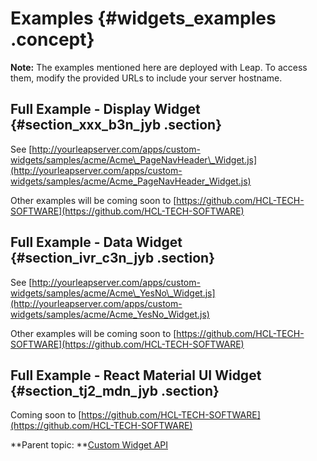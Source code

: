 # Examples {#widgets_examples .concept}

**Note:** The examples mentioned here are deployed with Leap. To access them, modify the provided URLs to include your server hostname.

## Full Example - Display Widget {#section_xxx_b3n_jyb .section}

See [http://yourleapserver.com/apps/custom-widgets/samples/acme/Acme\_PageNavHeader\_Widget.js](http://yourleapserver.com/apps/custom-widgets/samples/acme/Acme_PageNavHeader_Widget.js)

Other examples will be coming soon to [https://github.com/HCL-TECH-SOFTWARE](https://github.com/HCL-TECH-SOFTWARE)

## Full Example - Data Widget {#section_ivr_c3n_jyb .section}

See [http://yourleapserver.com/apps/custom-widgets/samples/acme/Acme\_YesNo\_Widget.js](http://yourleapserver.com/apps/custom-widgets/samples/acme/Acme_YesNo_Widget.js)

Other examples will be coming soon to [https://github.com/HCL-TECH-SOFTWARE](https://github.com/HCL-TECH-SOFTWARE)

## Full Example - React Material UI Widget {#section_tj2_mdn_jyb .section}

Coming soon to [https://github.com/HCL-TECH-SOFTWARE](https://github.com/HCL-TECH-SOFTWARE)

**Parent topic: **[Custom Widget API](customwidgetapi_landing.md)

